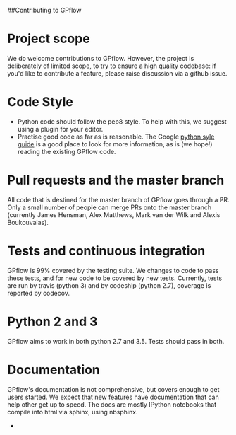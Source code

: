 ##Contributing to GPflow

# Project scope
We do welcome contributions to GPflow. However, the project is deliberately of limited scope, to try to ensure a high quality codebase: if you'd like to contribute a feature, please raise discussion via a github issue. 

# Code Style
 - Python code should follow the pep8 style. To help with this, we suggest using a plugin for your editor. 
 - Practise good code as far as is reasonable. The Google [python syle guide](https://google.github.io/styleguide/pyguide.html) is a good place to look for more information, as is (we hope!) reading the existing GPflow code. 

# Pull requests and the master branch
All code that is destined for the master branch of GPflow goes through a PR. Only a small number of people can merge PRs onto the master branch (currently James Hensman, Alex Matthews, Mark van der Wilk and Alexis Boukouvalas). 

# Tests and continuous integration
GPflow is 99% covered by the testing suite. We changes to code to pass these tests, and for new code to be covered by new tests. Currently, tests are run by travis (python 3) and by codeship (python 2.7), coverage is reported by codecov. 

# Python 2 and 3
GPflow aims to work in both python 2.7 and 3.5. Tests should pass in both. 

# Documentation
GPflow's documentation is not comprehensive, but covers enough to get users started. We expect that new features have documentation that can help other get up to speed. The docs are mostly IPython notebooks that compile into html via sphinx, using nbsphinx.




 - 
